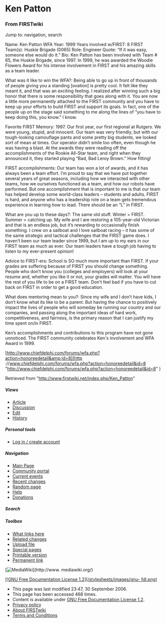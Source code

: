 # Ken Patton

### From FIRSTwiki

Jump to: navigation, search

Name: Ken Patton WFA Year: 1999 Years involved w/FIRST: 8 FIRST Team(s):
Huskie Brigade (0065) Role: Engineer Quote: “If it was easy, someone else
would do it.” Bio: Ken Patton has been involved with Team # 65, the Huskie
Brigade, since 1997. In 1999, he was awarded the Woodie Flowers Award for his
intense involvement in FIRST and his amazing skills as a team leader.

What was it like to win the WFA?: Being able to go up in front of thousands of
people giving you a standing [ovation] is pretty cool. It felt like they meant
it, and that was an exciting feeling. I realized after winning such a big
honor that there is some responsibility that goes along with it. You are now a
little more permanently attached to the FIRST community and you have to keep
up your efforts to build FIRST and support its goals. In fact, one of the
people up on the stage said something to me along the lines of “you have to
keep doing this, you know.” I know.

Favorite FIRST Memory: 1997\. Our first year, our first regional at Rutgers.
We were young, stupid, and innocent. Our team was very friendly, but with our
tough-looking camouflage pants and some pretty big students, we looked sort of
mean at times. Our operator didn’t smile too often, even though he was having
a blast. At the awards they were reading off the accomplishments of the Rookie
All-Star team, and right when they announced it, they started playing “Bad,
Bad Leroy Brown.” How fitting!

FIRST accomplishments: Our team has won a lot of awards, and it has always
been a team effort. I’m proud to say that we have put together several years
of great seasons, including how we interacted with other teams, how we
ourselves functioned as a team, and how our robots have performed. But one
accomplishment that is important to me is that our team has helped develop
some world-class leaders – students and adults. FIRST is hard, and anyone who
has a leadership role on a team gets tremendous experience in learning how to
lead. There should be an “L” in FIRST.

What are you up to these days?: The same old stuff. Winter = FIRST. Summer =
catching up. My wife and I are restoring a 105-year-old Victorian and that is
an endless job, but it’s rewarding to occasionally finish something. I crew on
a sailboat and I love sailboat racing – it has some of the same strategic and
tactical challenges that the FIRST game does. I haven’t been our team leader
since 1999, but I am up to my ears in our FIRST team as much as ever. Our team
leaders have a tough job having to listen to my ever-present opinion!

Advice to FIRST-ers: School is SO much more important than FIRST. If your
grades are suffering because of FIRST you should change something. People who
don’t know you (colleges and employers) will look at your resume and, whether
you like it or not, your grades will matter. You will have the rest of you
life to be on a FIRST team. Don’t feel bad if you have to cut back on FIRST in
order to get a good education.

What does mentoring mean to you?: Since my wife and I don’t have kids, I don’t
know what its like to be a parent. But having the chance to positively impact
the lives of people who will someday be running our country and our companies,
and passing along the important ideas of hard work, competitiveness, and
fairness, is the primary reason that I can justify my time spent on/in FIRST.

Ken’s accomplishments and contributions to this program have not gone
unnoticed. The FIRST community celebrates Ken's involvement and WFA Award in
1999.

  
[http://www.chiefdelphi.com/forums/wfa.php?action=honoreedetail&amp;id=8](http
://www.chiefdelphi.com/forums/wfa.php?action=honoreedetail&id=8
"http://www.chiefdelphi.com/forums/wfa.php?action=honoreedetail&id=8" )

Retrieved from "<http://www.firstwiki.net/index.php/Ken_Patton>"

##### Views

  * [Article](/index.php/Ken_Patton)
  * [Discussion](/index.php?title=Talk:Ken_Patton&action=edit)
  * [Edit](/index.php?title=Ken_Patton&action=edit)
  * [History](/index.php?title=Ken_Patton&action=history)

##### Personal tools

  * [Log in / create account](/index.php?title=Special:Userlogin&returnto=Ken_Patton)

[](/index.php/Main_Page "Main Page" )

##### Navigation

  * [Main Page](/index.php/Main_Page)
  * [Community portal](/index.php/FIRSTwiki:Community_portal)
  * [Current events](/index.php/Current_events)
  * [Recent changes](/index.php/Special:Recentchanges)
  * [Random page](/index.php/Special:Random)
  * [Help](/index.php/FIRSTwiki:Help)
  * [Donations](/index.php/FIRSTwiki:Site_support)

##### Search



##### Toolbox

  * [What links here](/index.php/Special:Whatlinkshere/Ken_Patton)
  * [Related changes](/index.php/Special:Recentchangeslinked/Ken_Patton)
  * [Upload file](/index.php/Special:Upload)
  * [Special pages](/index.php/Special:Specialpages)
  * [Printable version](/index.php?title=Ken_Patton&printable=yes)
  * [Permanent link](/index.php?title=Ken_Patton&oldid=50304)

[![MediaWiki](/skins/common/images/poweredby_mediawiki_88x31.png)](http://www.
mediawiki.org/)

[![GNU Free Documentation License 1.2](/stylesheets/images/gnu-
fdl.png)](http://www.gnu.org/copyleft/fdl.html)

  * This page was last modified 23:47, 30 September 2006.
  * This page has been accessed 468 times.
  * Content is available under [GNU Free Documentation License 1.2](http://www.gnu.org/copyleft/fdl.html "http://www.gnu.org/copyleft/fdl.html" ).
  * [Privacy policy](/index.php/FIRSTwiki:Privacy_policy "FIRSTwiki:Privacy policy" )
  * [About FIRSTwiki](/index.php/FIRSTwiki:About "FIRSTwiki:About" )
  * [Terms and Conditions](/index.php/FIRSTwiki:Terms_and_conditions "FIRSTwiki:Terms and conditions" )

